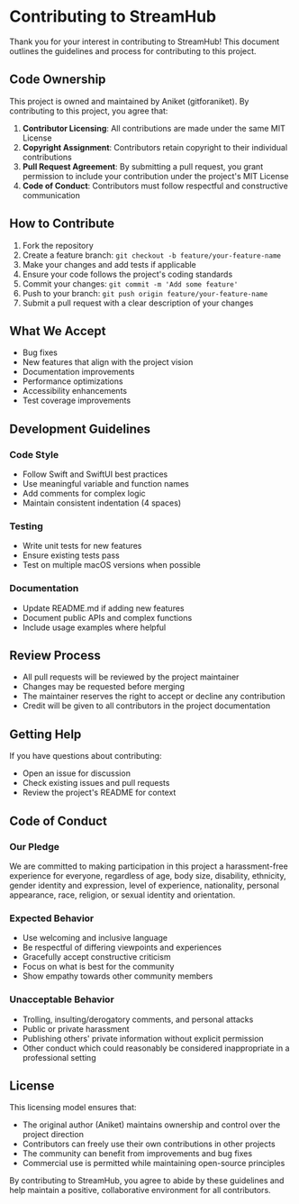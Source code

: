 # Contributing to StreamHub

Thank you for your interest in contributing to StreamHub! This document outlines the guidelines and process for contributing to this project.

## Code Ownership

This project is owned and maintained by Aniket (gitforaniket). By contributing to this project, you agree that:

1. **Contributor Licensing**: All contributions are made under the same MIT License
2. **Copyright Assignment**: Contributors retain copyright to their individual contributions
3. **Pull Request Agreement**: By submitting a pull request, you grant permission to include your contribution under the project's MIT License
4. **Code of Conduct**: Contributors must follow respectful and constructive communication

## How to Contribute

1. Fork the repository
2. Create a feature branch: `git checkout -b feature/your-feature-name`
3. Make your changes and add tests if applicable
4. Ensure your code follows the project's coding standards
5. Commit your changes: `git commit -m 'Add some feature'`
6. Push to your branch: `git push origin feature/your-feature-name`
7. Submit a pull request with a clear description of your changes

## What We Accept

- Bug fixes
- New features that align with the project vision
- Documentation improvements
- Performance optimizations
- Accessibility enhancements
- Test coverage improvements

## Development Guidelines

### Code Style
- Follow Swift and SwiftUI best practices
- Use meaningful variable and function names
- Add comments for complex logic
- Maintain consistent indentation (4 spaces)

### Testing
- Write unit tests for new features
- Ensure existing tests pass
- Test on multiple macOS versions when possible

### Documentation
- Update README.md if adding new features
- Document public APIs and complex functions
- Include usage examples where helpful

## Review Process

- All pull requests will be reviewed by the project maintainer
- Changes may be requested before merging
- The maintainer reserves the right to accept or decline any contribution
- Credit will be given to all contributors in the project documentation

## Getting Help

If you have questions about contributing:
- Open an issue for discussion
- Check existing issues and pull requests
- Review the project's README for context

## Code of Conduct

### Our Pledge

We are committed to making participation in this project a harassment-free experience for everyone, regardless of age, body size, disability, ethnicity, gender identity and expression, level of experience, nationality, personal appearance, race, religion, or sexual identity and orientation.

### Expected Behavior

- Use welcoming and inclusive language
- Be respectful of differing viewpoints and experiences
- Gracefully accept constructive criticism
- Focus on what is best for the community
- Show empathy towards other community members

### Unacceptable Behavior

- Trolling, insulting/derogatory comments, and personal attacks
- Public or private harassment
- Publishing others' private information without explicit permission
- Other conduct which could reasonably be considered inappropriate in a professional setting

## License

This licensing model ensures that:
- The original author (Aniket) maintains ownership and control over the project direction
- Contributors can freely use their own contributions in other projects
- The community can benefit from improvements and bug fixes
- Commercial use is permitted while maintaining open-source principles

By contributing to StreamHub, you agree to abide by these guidelines and help maintain a positive, collaborative environment for all contributors.